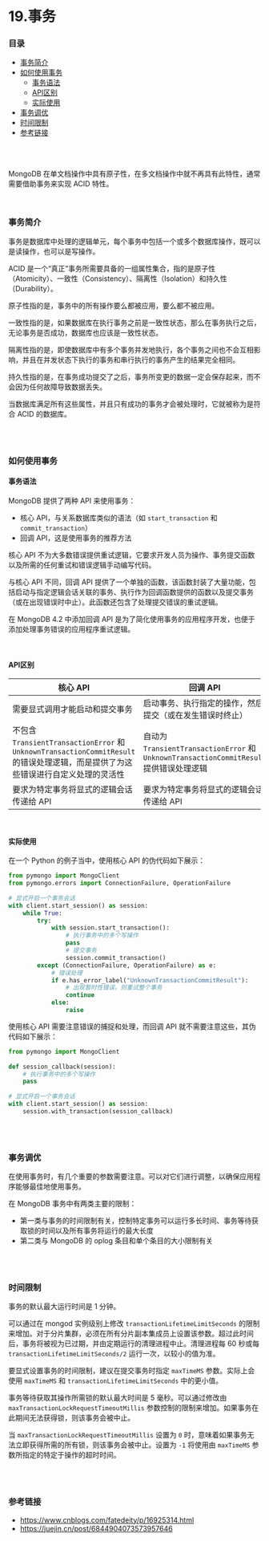 # 19.事务

### 目录

- [事务简介](#事务简介)
- [如何使用事务](#如何使用事务)
  - [事务语法](#事务语法)
  - [API区别](#API区别)
  - [实际使用](#实际使用)
- [事务调优](#事务调优)
- [时间限制](#时间限制)
- [参考链接](#参考链接)



</br></br>

MongoDB 在单文档操作中具有原子性，在多文档操作中就不再具有此特性，通常需要借助事务来实现 ACID 特性。



</br>

### 事务简介

事务是数据库中处理的逻辑单元，每个事务中包括一个或多个数据库操作，既可以是读操作，也可以是写操作。

ACID 是一个“真正”事务所需要具备的一组属性集合，指的是原子性（Atomicity）、一致性（Consistency）、隔离性（Isolation）和持久性（Durability）。

原子性指的是，事务中的所有操作要么都被应用，要么都不被应用。

一致性指的是，如果数据库在执行事务之前是一致性状态，那么在事务执行之后，无论事务是否成功，数据库也应该是一致性状态。

隔离性指的是，即使数据库中有多个事务并发地执行，各个事务之间也不会互相影响，并且在并发状态下执行的事务和串行执行的事务产生的结果完全相同。

持久性指的是，在事务成功提交了之后，事务所变更的数据一定会保存起来，而不会因为任何故障导致数据丢失。

当数据库满足所有这些属性，并且只有成功的事务才会被处理时，它就被称为是符合 ACID 的数据库。



</br></br>

### 如何使用事务

#### 事务语法

MongoDB 提供了两种 API 来使用事务：

- 核心 API，与关系数据库类似的语法（如 `start_transaction` 和 `commit_transaction`）
- 回调 API，这是使用事务的推荐方法

核心 API 不为大多数错误提供重试逻辑，它要求开发人员为操作、事务提交函数以及所需的任何重试和错误逻辑手动编写代码。

与核心 API 不同，回调 API 提供了一个单独的函数，该函数封装了大量功能，包括启动与指定逻辑会话关联的事务、执行作为回调函数提供的函数以及提交事务（或在出现错误时中止）。此函数还包含了处理提交错误的重试逻辑。

在 MongoDB 4.2 中添加回调 API 是为了简化使用事务的应用程序开发，也便于添加处理事务错误的应用程序重试逻辑。

</br>

#### API区别

| 核心 API                                                     | 回调 API                                                     |
| ------------------------------------------------------------ | ------------------------------------------------------------ |
| 需要显式调用才能启动和提交事务                               | 启动事务、执行指定的操作，然后提交（或在发生错误时终止）     |
| 不包含 `TransientTransactionError` 和 `UnknownTransactionCommitResult` 的错误处理逻辑，而是提供了为这些错误进行自定义处理的灵活性 | 自动为 `TransientTransactionError` 和 `UnknownTransactionCommitResult` 提供错误处理逻辑 |
| 要求为特定事务将显式的逻辑会话传递给 API                     | 要求为特定事务将显式的逻辑会话传递给 API                     |

</br>

#### 实际使用

在一个 Python 的例子当中，使用核心 API 的伪代码如下展示：

```python
from pymongo import MongoClient
from pymongo.errors import ConnectionFailure, OperationFailure
 
# 显式开启一个事务会话
with client.start_session() as session:
    while True:
        try:
            with session.start_transaction():
                # 执行事务中的多个写操作
                pass
                # 提交事务
                session.commit_transaction()
        except (ConnectionFailure, OperationFailure) as e:
            # 错误处理
            if e.has_error_label("UnknownTransactionCommitResult"):
                # 出现暂时性错误，则重试整个事务
                continue
            else:
                raise
```

使用核心 API 需要注意错误的捕捉和处理，而回调 API 就不需要注意这些，其伪代码如下展示：

```python
from pymongo import MongoClient
 
def session_callback(session):
    # 执行事务中的多个写操作
    pass
 
# 显式开启一个事务会话
with client.start_session() as session:
    session.with_transaction(session_callback)
```



</br></br>

### 事务调优

在使用事务时，有几个重要的参数需要注意。可以对它们进行调整，以确保应用程序能够最佳地使用事务。

在 MongoDB 事务中有两类主要的限制：

- 第一类与事务的时间限制有关，控制特定事务可以运行多长时间、事务等待获取锁的时间以及所有事务将运行的最大长度
- 第二类与 MongoDB 的 oplog 条目和单个条目的大小限制有关



</br></br>

### 时间限制

事务的默认最大运行时间是 1 分钟。

可以通过在 mongod 实例级别上修改 `transactionLifetimeLimitSeconds` 的限制来增加。对于分片集群，必须在所有分片副本集成员上设置该参数。超过此时间后，事务将被视为已过期，并由定期运行的清理进程中止。清理进程每 60 秒或每 `transactionLifetimeLimitSeconds/2` 运行一次，以较小的值为准。

要显式设置事务的时间限制，建议在提交事务时指定 `maxTimeMS` 参数。实际上会使用 `maxTimeMS` 和 `transactionLifetimeLimitSeconds` 中的更小值。

事务等待获取其操作所需锁的默认最大时间是 5 毫秒。可以通过修改由 `maxTransactionLockRequestTimeoutMillis` 参数控制的限制来增加。如果事务在此期间无法获得锁，则该事务会被中止。

当 `maxTransactionLockRequestTimeoutMillis` 设置为 `0` 时，意味着如果事务无法立即获得所需的所有锁，则该事务会被中止。设置为 `-1` 将使用由 `maxTimeMS` 参数所指定的特定于操作的超时时间。



</br></br>

### 参考链接

- https://www.cnblogs.com/fatedeity/p/16925314.html
- https://juejin.cn/post/6844904073573957646